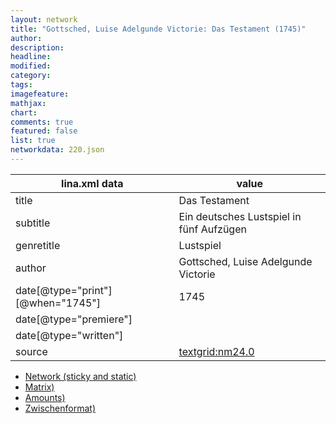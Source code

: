 ```yaml
---
layout: network
title: "Gottsched, Luise Adelgunde Victorie: Das Testament (1745)"
author:
description:
headline:
modified:
category:
tags:
imagefeature: 
mathjax: 
chart: 
comments: true
featured: false
list: true
networkdata: 220.json
---
```

lina.xml data  | value
------------- | -------------
title|Das Testament
subtitle|Ein deutsches Lustspiel in fünf Aufzügen
genretitle|Lustspiel
author|Gottsched, Luise Adelgunde Victorie
date[@type="print"][@when="1745"]|1745
date[@type="premiere"]|
date[@type="written"]|
source|[textgrid:nm24.0](https://textgridlab.org/1.0/tgcrud-public/rest/textgrid:nm24.0/data)



* [Network (sticky and static)](/linas/network220)
* [Matrix)](/linas/matrix220)
* [Amounts)](/linas/amount220)
* [Zwischenformat)](/linas/lina220 )
